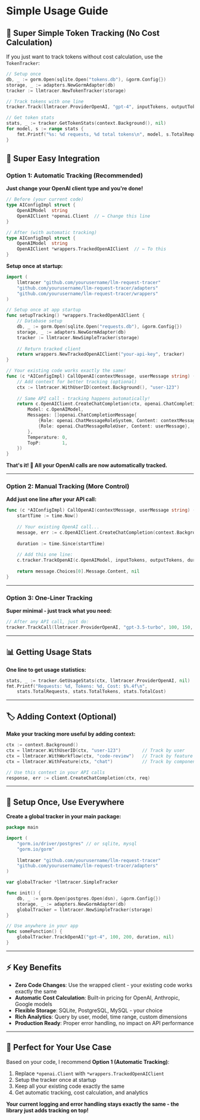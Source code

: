 # Simple Usage Guide

## 🎯 Super Simple Token Tracking (No Cost Calculation)

If you just want to track tokens without cost calculation, use the `TokenTracker`:

```go
// Setup once
db, _ := gorm.Open(sqlite.Open("tokens.db"), &gorm.Config{})
storage, _ := adapters.NewGormAdapter(db)
tracker := llmtracer.NewTokenTracker(storage)

// Track tokens with one line
tracker.Track(llmtracer.ProviderOpenAI, "gpt-4", inputTokens, outputTokens)

// Get token stats
stats, _ := tracker.GetTokenStats(context.Background(), nil)
for model, s := range stats {
    fmt.Printf("%s: %d requests, %d total tokens\n", model, s.TotalRequests, s.TotalTokens)
}
```

## 🚀 Super Easy Integration

### Option 1: Automatic Tracking (Recommended)

**Just change your OpenAI client type and you're done!**

```go
// Before (your current code)
type AIConfigImpl struct {
    OpenAIModel  string
    OpenAIClient *openai.Client  // ← Change this line
}

// After (with automatic tracking)  
type AIConfigImpl struct {
    OpenAIModel  string
    OpenAIClient *wrappers.TrackedOpenAIClient  // ← To this
}
```

**Setup once at startup:**

```go
import (
    llmtracer "github.com/yourusername/llm-request-tracer"
    "github.com/yourusername/llm-request-tracer/adapters"
    "github.com/yourusername/llm-request-tracer/wrappers"
)

// Setup once at app startup
func setupTracking() *wrappers.TrackedOpenAIClient {
    // Database setup
    db, _ := gorm.Open(sqlite.Open("requests.db"), &gorm.Config{})
    storage, _ := adapters.NewGormAdapter(db)
    tracker := llmtracer.NewSimpleTracker(storage)
    
    // Return tracked client
    return wrappers.NewTrackedOpenAIClient("your-api-key", tracker)
}

// Your existing code works exactly the same!
func (c *AIConfigImpl) CallOpenAI(contextMessage, userMessage string) (string, error) {
    // Add context for better tracking (optional)
    ctx := llmtracer.WithUserID(context.Background(), "user-123")
    
    // Same API call - tracking happens automatically!
    return c.OpenAIClient.CreateChatCompletion(ctx, openai.ChatCompletionRequest{
        Model: c.OpenAIModel,
        Messages: []openai.ChatCompletionMessage{
            {Role: openai.ChatMessageRoleSystem, Content: contextMessage},
            {Role: openai.ChatMessageRoleUser, Content: userMessage},
        },
        Temperature: 0,
        TopP:        1,
    })
}
```

**That's it! 🎉 All your OpenAI calls are now automatically tracked.**

---

### Option 2: Manual Tracking (More Control)

**Add just one line after your API call:**

```go
func (c *AIConfigImpl) CallOpenAI(contextMessage, userMessage string) (string, error) {
    startTime := time.Now()
    
    // Your existing OpenAI call...
    message, err := c.OpenAIClient.CreateChatCompletion(context.Background(), req)
    
    duration := time.Since(startTime)
    
    // Add this one line:
    c.tracker.TrackOpenAI(c.OpenAIModel, inputTokens, outputTokens, duration, err)
    
    return message.Choices[0].Message.Content, nil
}
```

---

### Option 3: One-Liner Tracking

**Super minimal - just track what you need:**

```go
// After any API call, just do:
tracker.TrackCall(llmtracer.ProviderOpenAI, "gpt-3.5-turbo", 100, 150, duration, err)
```

---

## 📊 Getting Usage Stats

**One line to get usage statistics:**

```go
stats, _ := tracker.GetUsageStats(ctx, llmtracer.ProviderOpenAI, nil)
fmt.Printf("Requests: %d, Tokens: %d, Cost: $%.4f\n", 
    stats.TotalRequests, stats.TotalTokens, stats.TotalCost)
```

---

## 🏷️ Adding Context (Optional)

**Make your tracking more useful by adding context:**

```go
ctx := context.Background()
ctx = llmtracer.WithUserID(ctx, "user-123")        // Track by user
ctx = llmtracer.WithWorkflow(ctx, "code-review")   // Track by feature
ctx = llmtracer.WithFeature(ctx, "chat")           // Track by component

// Use this context in your API calls
response, err := client.CreateChatCompletion(ctx, req)
```

---

## 🔧 Setup Once, Use Everywhere

**Create a global tracker in your main package:**

```go
package main

import (
    "gorm.io/driver/postgres" // or sqlite, mysql
    "gorm.io/gorm"
    
    llmtracer "github.com/yourusername/llm-request-tracer"
    "github.com/yourusername/llm-request-tracer/adapters"
)

var globalTracker *llmtracer.SimpleTracker

func init() {
    db, _ := gorm.Open(postgres.Open(dsn), &gorm.Config{})
    storage, _ := adapters.NewGormAdapter(db)
    globalTracker = llmtracer.NewSimpleTracker(storage)
}

// Use anywhere in your app
func someFunction() {
    globalTracker.TrackOpenAI("gpt-4", 100, 200, duration, nil)
}
```

---

## ⚡ Key Benefits

- **Zero Code Changes**: Use the wrapped client - your existing code works exactly the same
- **Automatic Cost Calculation**: Built-in pricing for OpenAI, Anthropic, Google models
- **Flexible Storage**: SQLite, PostgreSQL, MySQL - your choice
- **Rich Analytics**: Query by user, model, time range, custom dimensions
- **Production Ready**: Proper error handling, no impact on API performance

---

## 🎯 Perfect for Your Use Case

Based on your code, I recommend **Option 1 (Automatic Tracking)**:

1. Replace `*openai.Client` with `*wrappers.TrackedOpenAIClient`
2. Setup the tracker once at startup
3. Keep all your existing code exactly the same
4. Get automatic tracking, cost calculation, and analytics

**Your current logging and error handling stays exactly the same - the library just adds tracking on top!**